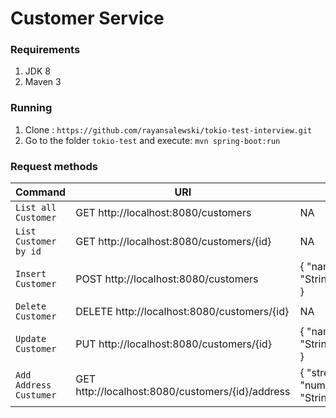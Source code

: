 # Customer Service

### Requirements

1. JDK 8
1. Maven 3

### Running

1. Clone : `https://github.com/rayansalewski/tokio-test-interview.git`
1. Go to the folder `tokio-test` and execute: `mvn spring-boot:run`

### Request methods

| Command | URI | JSON |
| --- | --- | --- |
| `List all Customer` | GET http://localhost:8080/customers | NA
| `List Customer by id` | GET http://localhost:8080/customers/{id} | NA
| `Insert Customer` | POST http://localhost:8080/customers | { "name": "String","email":"String" }
| `Delete Customer` | DELETE http://localhost:8080/customers/{id} | NA
| `Update Customer` | PUT http://localhost:8080/customers/{id} | { "name": "String","email":"String" }
| `Add Address Custumer` | GET http://localhost:8080/customers/{id}/address | { "street" : "String", "number" : int, "state" : "String" }




